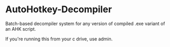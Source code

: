 # AutoHotkey-Decompiler
Batch-based decompiler system for any version of compiled .exe variant of an AHK script.

If you're running this from your c drive, use admin.
